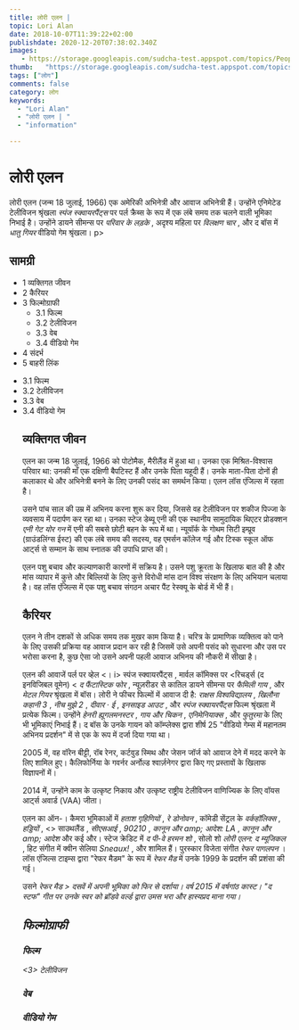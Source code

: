 ```yaml
---
title: लोरी एलन | 
topic: Lori Alan
date: 2018-10-07T11:39:22+02:00
publishdate: 2020-12-20T07:38:02.340Z
images: 
   - https://storage.googleapis.com/sudcha-test.appspot.com/topics/People/lori_alan/1.jpeg
thumb:   "https://storage.googleapis.com/sudcha-test.appspot.com/topics/People/lori_alan/thumb.jpeg"
tags: ["लोग"]
comments: false
category: लोग
keywords: 
  - "Lori Alan"
  - "लोरी एलन | "
  - "information"

---
```

<h1> लोरी एलन </h1> <p> लोरी एलन (जन्म 18 जुलाई, 1966) एक अमेरिकी अभिनेत्री और आवाज अभिनेत्री हैं। उन्होंने एनिमेटेड टेलीविजन श्रृंखला <i> स्पंज स्क्वायरपैंट्स </i> पर पर्ल क्रैब्स के रूप में एक लंबे समय तक चलने वाली भूमिका निभाई है। उन्होंने डायने सीमन्स पर <i> परिवार के लड़के </i>, अदृश्य महिला पर <i> विलक्षण चार </i>, और द बॉस में <i> धातु गियर </i> वीडियो गेम श्रृंखला। p> <h2> सामग्री </h2> <ul> <li> 1 व्यक्तिगत जीवन </li> <li> 2 कैरियर </li> <li> 3 फिल्मोग्राफी <ul> <li> 3.1 फिल्म </li> <li> 3.2 टेलीविजन </li> <li> 3.3 वेब </li> <li> 3.4 वीडियो गेम </li> </ul> </li> <li> 4 संदर्भ </li> <li> 5 बाहरी लिंक </li> </ul> <ul> <li> 3.1 फिल्म </li> <li> 3.2 टेलीविजन </li> <li> 3.3 वेब </li> <li> 3.4 वीडियो गेम </li> </उल> <h2> व्यक्तिगत जीवन </h2> <p> एलन का जन्म 18 जुलाई, 1966 को पोटोमैक, मैरीलैंड में हुआ था। उनका एक मिश्रित-विश्वास परिवार था: उनकी माँ एक दक्षिणी बैपटिस्ट हैं और उनके पिता यहूदी हैं। उनके माता-पिता दोनों ही कलाकार थे और अभिनेत्री बनने के लिए उनकी पसंद का समर्थन किया। एलन लॉस एंजिल्स में रहता है। </p> <p> उसने पांच साल की उम्र में अभिनय करना शुरू कर दिया, जिससे वह टेलीविजन पर शकीज पिज्जा के व्यवसाय में पदार्पण कर रहा था। उनका स्टेज डेब्यू एनी की एक स्थानीय सामुदायिक थिएटर प्रोडक्शन <i> एनी गेट योर गन </i> में एनी की सबसे छोटी बहन के रूप में था। न्यूयॉर्क के गोथम सिटी इम्प्रूव (ग्राउंडलिंग्स ईस्ट) की एक लंबे समय की सदस्य, वह एमर्सन कॉलेज गई और टिस्क स्कूल ऑफ आर्ट्स से सम्मान के साथ स्नातक की उपाधि प्राप्त की। </p> <p> एलन पशु बचाव और कल्याणकारी कारणों में सक्रिय है। उसने पशु क्रूरता के खिलाफ बात की है और मांस व्यापार में कुत्ते और बिल्लियों के लिए कुत्ते विरोधी मांस दान विश्व संरक्षण के लिए अभियान चलाया है। वह लॉस एंजिल्स में एक पशु बचाव संगठन अचार पैंट रेस्क्यू के बोर्ड में भी हैं। </p> <h2> कैरियर </h2> <p> एलन ने तीन दशकों से अधिक समय तक मुखर काम किया है। चरित्र के प्रामाणिक व्यक्तित्व को पाने के लिए उसकी प्रक्रिया वह आवाज प्रदान कर रही है जिसमें उसे अपनी पसंद को सुधारना और उस पर भरोसा करना है, कुछ ऐसा जो उसने अपनी पहली आवाज अभिनय की नौकरी में सीखा है। </p> <p> एलन की आवाजें पर्ल पर व्हेल <। i> स्पंज स्क्वायरपैंट्स </i>, मार्वल कॉमिक्स पर <रिचर्ड्स (द इनविजिबल वूमेन) <<i> द फैंटास्टिक फोर </i>, न्यूज़रीडर से कातिल डायने सीमन्स पर <i> फैमिली गाय </i>, और <I> मेटल गियर </i> श्रृंखला में बॉस। लोरी ने फीचर फिल्मों में आवाज दी है: <i> राक्षस विश्वविद्यालय </i>, <i> खिलौना कहानी 3 </i>, <i> नीच मुझे 2 </i>, <i> दीवार · ई </i> , <i> इनसाइड आउट </i>, और <i> स्पंज स्क्वायरपैंट्स </i> फिल्म श्रृंखला में प्रत्येक फिल्म। उन्होंने <i> हेनरी ह्यूगलमनस्टर </i>, <i> गाय और चिकन </i>, <i> एनिमेनियाक्स </i>, और <i> फुतुरमा </i> के लिए भी भूमिकाएं निभाई हैं। द बॉस के उनके गायन को कॉम्प्लेक्स द्वारा शीर्ष 25 "वीडियो गेम्स में महानतम अभिनय प्रदर्शन" में से एक के रूप में दर्जा दिया गया था। </p> <p> 2005 में, वह वॉरेन बीट्टी, रॉब रेनर, कर्टवुड स्मिथ और जेसन जॉर्ज को आवाज देने में मदद करने के लिए शामिल हुए। कैलिफोर्निया के गवर्नर अर्नोल्ड श्वार्ज़नेगर द्वारा किए गए प्रस्तावों के खिलाफ विज्ञापनों में। </p> <p> 2014 में, उन्होंने काम के उत्कृष्ट निकाय और उत्कृष्ट राष्ट्रीय टेलीविजन वाणिज्यिक के लिए वॉयस आर्ट्स अवार्ड (VAA) जीता। </p> <p> एलन का ऑन-। कैमरा भूमिकाओं में <i> हताश गृहिणियों </i>, <i> रे डोनोवन </i>, कॉमेडी सेंट्रल के <i> वर्कहॉलिक्स </i>, <i> हड्डियों </i>, <> साउथलैंड </i >, <i> सीएसआई </i>, <i> 90210 </i>, <i> कानून और amp; आदेश: LA </i>, <i> कानून और amp; आदेश </i> और कई और। स्टेज क्रेडिट में <i> द पी-वे हरमन शो </i>, सोलो शो <i> लोरी एलन: द म्यूजिकल </i>, हिट संगीत में क्वीन सेलिया <i> Sneaux! </I>, और शामिल हैं। पुरस्कार विजेता संगीत <i> रेफर पागलपन </i>। लॉस एंजिल्स टाइम्स द्वारा "रेफर मैडम" के रूप में <i> रेफर मैड </i> में उनके 1999 के प्रदर्शन की प्रशंसा की गई। </p> <p> उसने <i> रेफर मैड </>> दसवें में अपनी भूमिका को फिर से दर्शाया। वर्ष 2015 में वर्षगांठ कास्ट। "द स्टफ" गीत पर उनके स्वर को ब्रॉडवे वर्ल्ड द्वारा उमस भरा और हास्यप्रद माना गया। </p> <h2> फिल्मोग्राफी </h2> <h3> फिल्म </h3> <3> टेलीविजन </। h3> <h3> वेब </h3> <h3> वीडियो गेम </h3> 